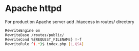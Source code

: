 # Apache httpd

For production Apache server add .htaccess in routes/ directory

~~~sh
RewriteEngine on
RewriteBase /routes/public/
RewriteCond %{REQUEST_FILENAME} !-f
RewriteRule ^(.*)$ index.php [L,QSA]
~~~